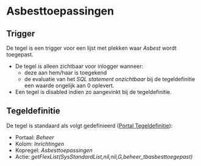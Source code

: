 # Asbesttoepassingen

## Trigger

De tegel is een trigger voor een lijst met plekken waar *Asbest* wordt toegepast.

- De tegel is alleen zichtbaar voor inlogger wanneer:
  - deze aan hem/haar is toegekend
  - de evaluatie van het *SQL statement onzichtbaar* bij de tegeldefinitie een waarde ongelijk aan 0 oplevert.
- Een tegel is disabled indien zo aangevinkt bij de tegeldefinitie.

## Tegeldefinitie

De tegel is standaard als volgt gedefinieerd ([Portal Tegeldefinitie](../../../../instellen_inrichten/portaldefinitie/portal_tegel.md)):

- Portaal: *Beheer*
- Kolom: *Inrichtingen*
- Kopregel: *Asbesttoepassingen*
- Actie: *getFlexList(SysStandardList,nil,nil,G,beheer_tbasbesttoegepast)*
